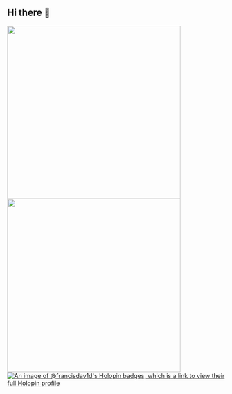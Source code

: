 ## Hi there 👋

<!--
**francisdav1d/francisdav1d** is a ✨ _special_ ✨ repository because its `README.md` (this file) appears on your GitHub profile.

Here are some ideas to get you started:

- 🔭 I’m currently working on ...
- 🌱 I’m currently learning ...
- 👯 I’m looking to collaborate on ...
- 🤔 I’m looking for help with ...
- 💬 Ask me about ...
- 📫 How to reach me: ...
- 😄 Pronouns: ...
- ⚡ Fun fact: ...
-->
  
<img 
  src="https://github-readme-stats.vercel.app/api?username=francisdav1d&show_icons=true&theme=dark&rank_icon=percentile" 
  height="400" 
/>
<a href="https://spotify-github-profile.kittinanx.com/api/view?uid=7wtq034cc06o6znd1229krv7k&redirect=true">
  <img 
    src="https://spotify-github-profile.kittinanx.com/api/view?uid=7wtq034cc06o6znd1229krv7k&cover_image=true&theme=default&show_offline=true&background_color=000000&interchange=true&bar_color=53b14f&bar_color_cover=false" 
    width="400" 
    height="400" 
  />
</a>
[![An image of @francisdav1d's Holopin badges, which is a link to view their full Holopin profile](https://holopin.me/francisdav1d)](https://holopin.io/@francisdav1d)

